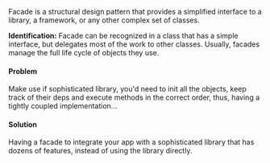 Facade is a structural design pattern that provides a simplified interface to a library, a framework, or any other complex set of classes.

**Identification:** Facade can be recognized in a class that has a simple interface, but delegates most of the work to other classes. Usually, facades manage the full life cycle of objects they use.

#### Problem

Make use if sophisticated library, you'd need to init all the objects, keep track of their deps and execute methods in the correct order, thus, having a tightly coupled implementation...

#### Solution

Having a facade to integrate your app with a sophisticated library that has dozens of features, instead of using the library directly.
